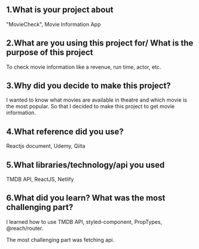 ## 1.What is your project about

"MovieCheck", Movie Information App

## 2.What are you using this project for/ What is the purpose of this project

To check movie information like a revenue, run time, actor, etc.

## 3.Why did you decide to make this project?

I wanted to know what movies are available in theatre and which movie is the most popular. So that I decided to make this project to get movie information.

## 4.What reference did you use?

Reactjs document, Udemy, Qiita

## 5.What libraries/technology/api you used

TMDB API, ReactJS, Netlify

## 6.What did you learn? What was the most challenging part?

I learned how to use TMDB API, styled-component, PropTypes, @reach/router.

The most challenging part was fetching api.
